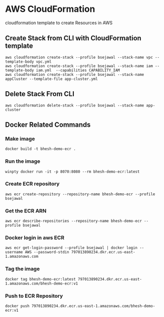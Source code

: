 # AWS CloudFormation
cloudformation template to create Resources in AWS  

## Create Stack from CLI with CloudFormation template
```
aws cloudformation create-stack --profile bsejawal --stack-name vpc --template-body vpc.yml 
aws cloudformation create-stack --profile bsejawal --stack-name iam --template-body iam.yml  --capabilities CAPABILITY_IAM
aws cloudformation create-stack --profile bsejawal --stack-name appCluster --template-file app-cluster.yml 
```

## Delete Stack From CLI
```
aws cloudformation delete-stack --profile bsejawal --stack-name app-cluster
```


## Docker Related Commands

### Make image
```
docker build -t bhesh-demo-ecr .
```


### Run the image
```
winpty docker run -it -p 8070:8080 --rm bhesh-demo-ecr:latest
```

### Create ECR repository
```
aws ecr create-repository --repository-name bhesh-demo-ecr --profile bsejawal
```

### Get the ECR ARN
```
aws ecr describe-repositories --repository-name bhesh-demo-ecr --profile bsejawal
```

### Docker login in aws ECR
```
aws ecr get-login-password --profile bsejawal | docker login --username AWS --password-stdin 797013890234.dkr.ecr.us-east-1.amazonaws.com
```

### Tag the image
```
docker tag bhesh-demo-ecr:latest 797013890234.dkr.ecr.us-east-1.amazonaws.com/bhesh-demo-ecr:v1
```

### Push to ECR Repository
```
docker push 797013890234.dkr.ecr.us-east-1.amazonaws.com/bhesh-demo-ecr:v1
```

